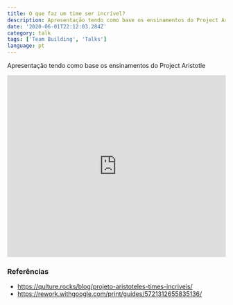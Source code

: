 ```yaml
---
title: O que faz um time ser incrível?
description: Apresentação tendo como base os ensinamentos do Project Aristotle
date: '2020-06-01T22:12:03.284Z'
category: talk
tags: ['Team Building', 'Talks']
language: pt
---
```


Apresentação tendo como base os ensinamentos do Project Aristotle

<iframe
  src="https://slides.com/diegocosta/time-incrivel/embed"
  width="100%"
  height="420"
  title="O que faz um time ser incrível?"
  scrolling="no"
  frameborder="0"
  webkitallowfullscreen
  mozallowfullscreen
  allowfullscreen
></iframe>

<!--
### Anotações

- Slide 4: Na literatura moderna, o que difere um time de um grupo de pessoas trabalhando em um projeto?
  Grupos de trabalho são aqueles onde há menos interdependência entre as tarefas e responsabilidades dos colaboradores. Eles são geralmente baseados na estrutura organizacional da empresa. Grupos de trabalho se encontram periodicamente para trocar informações.
  Enquanto times têm integrantes altamente interdependentes. Seus membros planejam o trabalho, resolvem problemas, tomam decisões e acompanham seus progressos a serviço de objetivos em comum. Os membros de um time geralmente precisam uns dos outros para realizarem seu trabalho e alcançarem seus objetivos.
- Slide 9: Para o Google, maxima referência em times de alta performance, em seu projeto aristóteles que visou buscar como montar esses times precisamos ter essas características:
- Slide 10: É a expectativa de finalizar o trabalho com qualidade dentro do prazo e a capacidade de acreditar que todos tomaram essa atitude.
  Você confia que seu colega, seja ele quem for, em que fase da carreira ele esteja, vai tomar a melhor decisão possível para o bem do time e projeto.
- Slide 11: Todos têm clareza do que é esperado de suas contribuições.
  Todos conhecem as metas individuais e coletivas.
- Slide 12: Há um senso de significado e propósito tanto no nível individual quanto em relação aos propósitos do time;
  "Será que estamos trabalhando em algo que é pessoalmente importante para cada um de nós?"
  "Será que acreditamos no trabalho que estamos fazendo?"
  "Será que é importante para empresa?"
- Slide 13: Sabendo que é importante, temos à percepção do que nossa entrega vai trazer de positivo pra Sanar?
- Slide 14: Ter um senso de confiança mútua onde cada integrante sabe que não será rebaixado, humilhado, rejeitado ou punido pelos outros da equipe por algo que falou ou fez.
  Os membros se sentem confortáveis em discordar uns dos outros e tomar riscos interpessoais.
  "O colegas, n concordo com vcs, tenho convicção de minha posição e vou arriscar nela, vamos colher o resultado disso" - Isso fomenta um ambiente de inovação e crescimento pessoal.
- Slide 15: Encontramos problemas que podemos atacar...
- Slide 16: Mas antes disso...
- Slide 17: Não pode existir "estrelinhas" que roubam o tempo da pauta e não permite que todos tenham voz ativa?
  Incentivamos discussões e que todos possam opinar?
  As pessoas mais seniores não se sentirem como dono da verdade e impõem soluções para o resto do time?
- Slide 18: Ou só estamos preocupados com as entregas?
  Somos definidos pela quantidade e qualidade dos PR que abrimos?
- Slide 19: Estamos usando o Feedback como ferramenta para resolvermos nossos problemas?
  A falta de segurança psicológica impedem que as pessoas se sintam confortáveis em dar feedback?
- Slide 20: Por exemplo, posso contar com meu líder ou meus colegas para se abrir sobre problemas pessoais?
  Novamente, a falta de segurança psicológica me força assumir uma personalidade que não me representa?
- Slide 23: Vamos tentar ataca-los agora com a...
- Slide 24: Para iniciarmos uma cultura de segurança psicológica, quero que todos vocês respondam a retrospectiva mais que necessária/especial as seguintes perguntas.
- Slide 26: Esse conceito pode ser um pouco intimidador no começo mas só traz vantagens, o objetivo dele é fomentar uma cultura no qual as pessoas são extremamente sinceras com seus pares para ajudá-los a melhorar como pessoas e profissionais.

Ngm vira um radical candor da noite pro dia, é um trabalho contínuo e deve ser executada religiosamente a todo tempo, todos os dias, não apenas em reuniões como essa.

Como isso funciona? A autora defende que ao expor todas as opiniões em público geramos mais responsabilidade do que é dito, perdendo menos tempo com agressões baratas ou pincuinhas desnecessárias e logo, acabando com os ruídos. Ao receber essa pancada, as pessoas podem ter certeza que quem está comunicando se importa com ela, com a relação e que esses comentários não estão sendo ditos pelas costas.

- Slide 31: Trata-se de uma ambiciosa pesquisa do Google realizada com a intenção de compreender melhor o trabalho em equipe de seus funcionários, especificamente responder porque certos times prosperam enquanto outros fracassam. Depois de analisar centenas de times da empresa e anos de dados, os pesquisadores chegaram a conclusões surpreendentes.

A história do Projeto Aristóteles começa seis anos atrás, quando o Google – um dos maiores entusiastas da teoria de que o trabalho pode ser mais produtivo – dedicou-se à construção de uma equipe perfeita. Os altos executivos da empresa sempre acreditaram que, para isso, bastava combinar as melhores pessoas – as mentes mais brilhantes reunidas no mesmo time.

Os pesquisadores começaram revendo meio século de estudos acadêmicos, em que observaram a evolução do trabalho em equipe. A partir disso, analisaram a composição dos grupos dentro do Google.
-->

### Referências

- https://qulture.rocks/blog/projeto-aristoteles-times-incriveis/
- https://rework.withgoogle.com/print/guides/5721312655835136/
